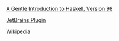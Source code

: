 [A Gentle Introduction to Haskell, Version 98](https://www.haskell.org/tutorial/functions.html)

[JetBrains Plugin](https://plugins.jetbrains.com/plugin/7453)

[Wikipedia](https://en.wikipedia.org/wiki/Haskell_(programming_language))